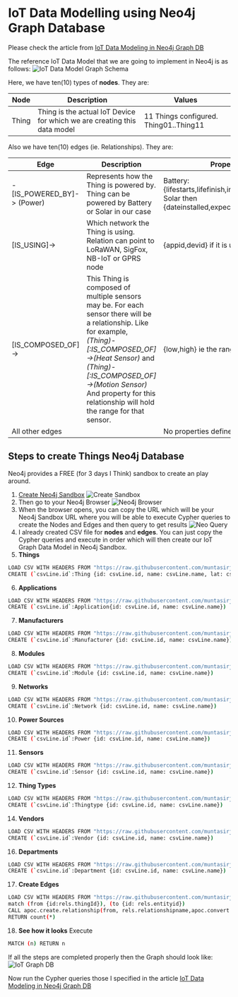 # IoT Data Modelling using Neo4j Graph Database
Please check the article from [IoT Data Modeling in Neo4j Graph DB](https://emergingtechs.net/iot-data-modeling-in-neo4j-graph-db/)

The reference IoT Data Model that we are going to implement in Neo4j is as follows:
![IoT Data Model Graph Schema](https://emergingtechs.net/wp-content/uploads/2019/05/IoT-db-schema.png)

Here, we have ten(10) types of **nodes**. They are:

| Node | Description | Values |
| -----| ----------- | ------ |
| Thing | Thing is the actual IoT Device for which we are creating this data model | 11 Things configured. Thing01..Thing11 |


Also we have ten(10) edges (ie. Relationships). They are:

| Edge | Description | Properties |
| -----| -----------| ------------|
|-[IS_POWERED_BY]-> (Power) | Represents how the Thing is powered by. Thing can be powered by Battery or Solar in our case | Battery: {lifestarts,lifefinish,installeddate}; If Solar then {dateinstalled,expectedinspectiondate} |
|[IS_USING]->|Which network the Thing is using. Relation can point to LoRaWAN, SigFox, NB-IoT or GPRS node|{appid,devid} if it is using LoRaWAN|
|[IS_COMPOSED_OF]->	| This Thing is composed of multiple sensors may be. For each sensor there will be a relationship. Like for example,  _(Thing)-[:IS_COMPOSED_OF]->(Heat Sensor)_ and _(Thing)-[:IS_COMPOSED_OF]->(Motion Sensor)_ And property for this relationship will hold the range for that sensor.|{low,high} ie the range|
|All other edges| | No properties defined |

## Steps to create Things Neo4j Database

Neo4j provides a FREE (for 3 days I Think) sandbox to create an play around. 

1. [Create Neo4j Sandbox](https://neo4j.com/sandbox-v2/)
![Create Sandbox](https://emergingtechs.net/wp-content/uploads/2019/05/image-1-create-sandbox.png)
2. Then go to your Neo4j Browser
![Neo4j Browser](https://emergingtechs.net/wp-content/uploads/2019/05/image-2-Neo4j-Browser.png)
3. When the browser opens, you can copy the URL which will be your Neo4j Sandbox URL where you will be able to execute Cypher queries to create the Nodes and Edges and then query to get results
![Neo Query](https://emergingtechs.net/wp-content/uploads/2019/05/neoj-browser-1.png)
4. I already created CSV file for **nodes** and **edges**. You can just copy the Cypher queries and execute in order which will then create our IoT Graph Data Model in Neo4j Sandbox.
5. **Things**
```sh
LOAD CSV WITH HEADERS FROM "https://raw.githubusercontent.com/muntasirjoarder/NeoThings/master/things.csv" AS csvLine
CREATE (`csvLine.id`:Thing {id: csvLine.id, name: csvLine.name, lat: csvLine.lat, lon: csvLine.lon })
```
6. **Applications**
```sh
LOAD CSV WITH HEADERS FROM "https://raw.githubusercontent.com/muntasirjoarder/NeoThings/master/applications.csv" AS csvLine
CREATE (`csvLine.id`:Application{id: csvLine.id, name: csvLine.name})
```
7. **Manufacturers**
```sh
LOAD CSV WITH HEADERS FROM "https://raw.githubusercontent.com/muntasirjoarder/NeoThings/master/manufacturers.csv" AS csvLine
CREATE (`csvLine.id`:Manufacturer {id: csvLine.id, name: csvLine.name})
```
8. **Modules**
```sh
LOAD CSV WITH HEADERS FROM "https://raw.githubusercontent.com/muntasirjoarder/NeoThings/master/module.csv" AS csvLine
CREATE (`csvLine.id`:Module {id: csvLine.id, name: csvLine.name})
```
9. **Networks**
```sh
LOAD CSV WITH HEADERS FROM "https://raw.githubusercontent.com/muntasirjoarder/NeoThings/master/network.csv" AS csvLine
CREATE (`csvLine.id`:Network {id: csvLine.id, name: csvLine.name})
```
10. **Power Sources**
```sh
LOAD CSV WITH HEADERS FROM "https://raw.githubusercontent.com/muntasirjoarder/NeoThings/master/power.csv" AS csvLine
CREATE (`csvLine.id`:Power {id: csvLine.id, name: csvLine.name})
```
11. **Sensors**
```sh
LOAD CSV WITH HEADERS FROM "https://raw.githubusercontent.com/muntasirjoarder/NeoThings/master/sensors.csv" AS csvLine
CREATE (`csvLine.id`:Sensor {id: csvLine.id, name: csvLine.name})
```
12. **Thing Types**
```sh
LOAD CSV WITH HEADERS FROM "https://raw.githubusercontent.com/muntasirjoarder/NeoThings/master/thingtype.csv" AS csvLine
CREATE (`csvLine.id`:Thingtype {id: csvLine.id, name: csvLine.name})
```
14. **Vendors**
```sh
LOAD CSV WITH HEADERS FROM "https://raw.githubusercontent.com/muntasirjoarder/NeoThings/master/vendors.csv" AS csvLine
CREATE (`csvLine.id`:Vendor {id: csvLine.id, name: csvLine.name})
```
16. **Departments**
```sh
LOAD CSV WITH HEADERS FROM "https://raw.githubusercontent.com/muntasirjoarder/NeoThings/master/departments.csv" AS csvLine
CREATE (`csvLine.id`:Department {id: csvLine.id, name: csvLine.name})
```
17. **Create Edges**
```sh
LOAD CSV WITH HEADERS FROM "https://raw.githubusercontent.com/muntasirjoarder/NeoThings/master/relation.csv" AS rels
match (from {id:rels.thingId}), (to {id: rels.entityid})
CALL apoc.create.relationship(from, rels.relationshipname,apoc.convert.fromJsonMap(rels.prop), to) YIELD rel 
RETURN count(*)
```
18. **See how it looks**
Execute
```sh
MATCH (n) RETURN n
```
If all the steps are completed properly then the Graph should look like:
![IoT Graph DB](https://emergingtechs.net/wp-content/uploads/2019/05/everything-1.png)

Now run the Cypher queries those I specified in the article [IoT Data Modeling in Neo4j Graph DB](https://emergingtechs.net/iot-data-modeling-in-neo4j-graph-db/)
